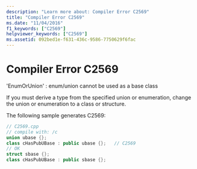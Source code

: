 ```yaml
---
description: "Learn more about: Compiler Error C2569"
title: "Compiler Error C2569"
ms.date: "11/04/2016"
f1_keywords: ["C2569"]
helpviewer_keywords: ["C2569"]
ms.assetid: 092bed1e-f631-436c-9586-7750629f6fac
---
```

# Compiler Error C2569

'EnumOrUnion' : enum/union cannot be used as a base class

If you must derive a type from the specified union or enumeration, change the union or enumeration to a class or structure.

The following sample generates C2569:

```cpp
// C2569.cpp
// compile with: /c
union ubase {};
class cHasPubUBase : public ubase {};   // C2569
// OK
struct sbase {};
class cHasPubUBase : public sbase {};
```
